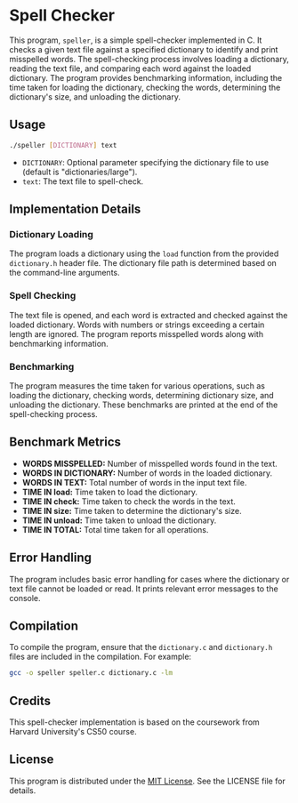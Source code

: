 # Spell Checker

This program, `speller`, is a simple spell-checker implemented in C. It checks a given text file against a specified dictionary to identify and print misspelled words. The spell-checking process involves loading a dictionary, reading the text file, and comparing each word against the loaded dictionary. The program provides benchmarking information, including the time taken for loading the dictionary, checking the words, determining the dictionary's size, and unloading the dictionary.

## Usage

```bash
./speller [DICTIONARY] text
```

- `DICTIONARY`: Optional parameter specifying the dictionary file to use (default is "dictionaries/large").
- `text`: The text file to spell-check.

## Implementation Details

### Dictionary Loading

The program loads a dictionary using the `load` function from the provided `dictionary.h` header file. The dictionary file path is determined based on the command-line arguments.

### Spell Checking

The text file is opened, and each word is extracted and checked against the loaded dictionary. Words with numbers or strings exceeding a certain length are ignored. The program reports misspelled words along with benchmarking information.

### Benchmarking

The program measures the time taken for various operations, such as loading the dictionary, checking words, determining dictionary size, and unloading the dictionary. These benchmarks are printed at the end of the spell-checking process.

## Benchmark Metrics

- **WORDS MISSPELLED:** Number of misspelled words found in the text.
- **WORDS IN DICTIONARY:** Number of words in the loaded dictionary.
- **WORDS IN TEXT:** Total number of words in the input text file.
- **TIME IN load:** Time taken to load the dictionary.
- **TIME IN check:** Time taken to check the words in the text.
- **TIME IN size:** Time taken to determine the dictionary's size.
- **TIME IN unload:** Time taken to unload the dictionary.
- **TIME IN TOTAL:** Total time taken for all operations.

## Error Handling

The program includes basic error handling for cases where the dictionary or text file cannot be loaded or read. It prints relevant error messages to the console.

## Compilation

To compile the program, ensure that the `dictionary.c` and `dictionary.h` files are included in the compilation. For example:

```bash
gcc -o speller speller.c dictionary.c -lm
```

## Credits

This spell-checker implementation is based on the coursework from Harvard University's CS50 course.

## License

This program is distributed under the [MIT License](LICENSE). See the LICENSE file for details.
